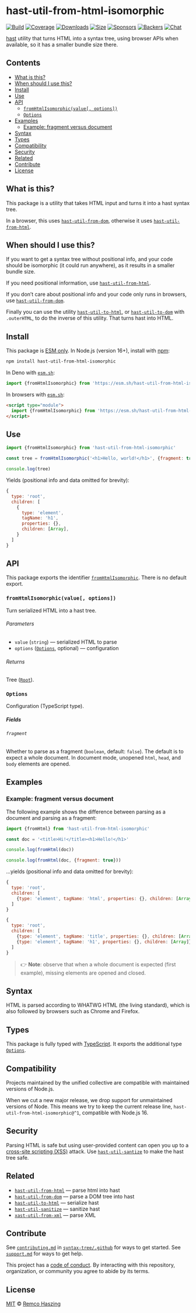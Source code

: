# hast-util-from-html-isomorphic

[![Build][build-badge]][build]
[![Coverage][coverage-badge]][coverage]
[![Downloads][downloads-badge]][downloads]
[![Size][size-badge]][size]
[![Sponsors][sponsors-badge]][collective]
[![Backers][backers-badge]][collective]
[![Chat][chat-badge]][chat]

[hast][] utility that turns HTML into a syntax tree, using browser APIs
when available, so it has a smaller bundle size there.

## Contents

*   [What is this?](#what-is-this)
*   [When should I use this?](#when-should-i-use-this)
*   [Install](#install)
*   [Use](#use)
*   [API](#api)
    *   [`fromHtmlIsomorphic(value[, options])`](#fromhtmlisomorphicvalue-options)
    *   [`Options`](#options)
*   [Examples](#examples)
    *   [Example: fragment versus document](#example-fragment-versus-document)
*   [Syntax](#syntax)
*   [Types](#types)
*   [Compatibility](#compatibility)
*   [Security](#security)
*   [Related](#related)
*   [Contribute](#contribute)
*   [License](#license)

## What is this?

This package is a utility that takes HTML input and turns it into a hast syntax
tree.

In a browser, this uses [`hast-util-from-dom`][hast-util-from-dom],
otherwise it uses [`hast-util-from-html`][hast-util-from-html].

## When should I use this?

If you want to get a syntax tree without positional info, and your code should
be isomorphic (it could run anywhere), as it results in a smaller bundle size.

If you need positional information, use
[`hast-util-from-html`][hast-util-from-html].

If you don’t care about positional info and your code only runs in browsers,
use [`hast-util-from-dom`][hast-util-from-dom].

Finally you can use the utility [`hast-util-to-html`][hast-util-to-html],
or [`hast-util-to-dom`][hast-util-to-dom] with `.outerHTML`, to do the inverse
of this utility.
That turns hast into HTML.

## Install

This package is [ESM only][esm].
In Node.js (version 16+), install with [npm][]:

```sh
npm install hast-util-from-html-isomorphic
```

In Deno with [`esm.sh`][esmsh]:

```js
import {fromHtmlIsomorphic} from 'https://esm.sh/hast-util-from-html-isomorphic@2'
```

In browsers with [`esm.sh`][esmsh]:

```html
<script type="module">
  import {fromHtmlIsomorphic} from 'https://esm.sh/hast-util-from-html-isomorphic@2?bundle'
</script>
```

## Use

```js
import {fromHtmlIsomorphic} from 'hast-util-from-html-isomorphic'

const tree = fromHtmlIsomorphic('<h1>Hello, world!</h1>', {fragment: true})

console.log(tree)
```

Yields (positional info and data omitted for brevity):

```js
{
  type: 'root',
  children: [
    {
      type: 'element',
      tagName: 'h1',
      properties: {},
      children: [Array],
    }
  ]
}
```

## API

This package exports the identifier
[`fromHtmlIsomorphic`][api-from-html-isomorphic].
There is no default export.

### `fromHtmlIsomorphic(value[, options])`

Turn serialized HTML into a hast tree.

###### Parameters

*   `value` (`string`)
    — serialized HTML to parse
*   `options` ([`Options`][api-options], optional)
    — configuration

###### Returns

Tree ([`Root`][root]).

### `Options`

Configuration (TypeScript type).

##### Fields

###### `fragment`

Whether to parse as a fragment (`boolean`, default: `false`).
The default is to expect a whole document.
In document mode, unopened `html`, `head`, and `body` elements are opened.

## Examples

### Example: fragment versus document

The following example shows the difference between parsing as a document and
parsing as a fragment:

```js
import {fromHtml} from 'hast-util-from-html-isomorphic'

const doc = '<title>Hi!</title><h1>Hello!</h1>'

console.log(fromHtml(doc))

console.log(fromHtml(doc, {fragment: true}))
```

…yields (positional info and data omitted for brevity):

```js
{
  type: 'root',
  children: [
    {type: 'element', tagName: 'html', properties: {}, children: [Array]}
  ]
}
```

```js
{
  type: 'root',
  children: [
    {type: 'element', tagName: 'title', properties: {}, children: [Array]},
    {type: 'element', tagName: 'h1', properties: {}, children: [Array]}
  ]
}
```

> 👉 **Note**: observe that when a whole document is expected (first example),
> missing elements are opened and closed.

## Syntax

HTML is parsed according to WHATWG HTML (the living standard), which is also
followed by browsers such as Chrome and Firefox.

## Types

This package is fully typed with [TypeScript][].
It exports the additional type [`Options`][api-options].

## Compatibility

Projects maintained by the unified collective are compatible with maintained
versions of Node.js.

When we cut a new major release, we drop support for unmaintained versions of
Node.
This means we try to keep the current release line,
`hast-util-from-html-isomorphic@^1`, compatible with Node.js 16.

## Security

Parsing HTML is safe but using user-provided content can open you up to a
[cross-site scripting (XSS)][xss] attack.
Use [`hast-util-santize`][hast-util-sanitize] to make the hast tree safe.

## Related

*   [`hast-util-from-html`](https://github.com/syntax-tree/hast-util-from-html)
    — parse html into hast
*   [`hast-util-from-dom`](https://github.com/syntax-tree/hast-util-from-dom)
    — parse a DOM tree into hast
*   [`hast-util-to-html`](https://github.com/syntax-tree/hast-util-to-html)
    — serialize hast
*   [`hast-util-sanitize`](https://github.com/syntax-tree/hast-util-sanitize)
    — sanitize hast
*   [`xast-util-from-xml`][xast-util-from-xml]
    — parse XML

## Contribute

See [`contributing.md`][contributing] in [`syntax-tree/.github`][health] for
ways to get started.
See [`support.md`][support] for ways to get help.

This project has a [code of conduct][coc].
By interacting with this repository, organization, or community you agree to
abide by its terms.

## License

[MIT][license] © [Remco Haszing][author]

<!-- Definitions -->

[build-badge]: https://github.com/syntax-tree/hast-util-from-html-isomorphic/workflows/main/badge.svg

[build]: https://github.com/syntax-tree/hast-util-from-html-isomorphic/actions

[coverage-badge]: https://img.shields.io/codecov/c/github/syntax-tree/hast-util-from-html-isomorphic.svg

[coverage]: https://codecov.io/github/syntax-tree/hast-util-from-html-isomorphic

[downloads-badge]: https://img.shields.io/npm/dm/hast-util-from-html-isomorphic.svg

[downloads]: https://www.npmjs.com/package/hast-util-from-html-isomorphic

[size-badge]: https://img.shields.io/badge/dynamic/json?label=minzipped%20size&query=$.size.compressedSize&url=https://deno.bundlejs.com/?q=hast-util-from-html-isomorphic

[size]: https://bundlejs.com/?q=hast-util-from-html-isomorphic

[sponsors-badge]: https://opencollective.com/unified/sponsors/badge.svg

[backers-badge]: https://opencollective.com/unified/backers/badge.svg

[collective]: https://opencollective.com/unified

[chat-badge]: https://img.shields.io/badge/chat-discussions-success.svg

[chat]: https://github.com/syntax-tree/unist/discussions

[npm]: https://docs.npmjs.com/cli/install

[esm]: https://gist.github.com/sindresorhus/a39789f98801d908bbc7ff3ecc99d99c

[esmsh]: https://esm.sh

[typescript]: https://www.typescriptlang.org

[license]: license

[author]: https://github.com/remcohaszing

[health]: https://github.com/syntax-tree/.github

[contributing]: https://github.com/syntax-tree/.github/blob/main/contributing.md

[support]: https://github.com/syntax-tree/.github/blob/main/support.md

[coc]: https://github.com/syntax-tree/.github/blob/main/code-of-conduct.md

[xss]: https://en.wikipedia.org/wiki/Cross-site_scripting

[hast]: https://github.com/syntax-tree/hast

[root]: https://github.com/syntax-tree/hast#root

[hast-util-sanitize]: https://github.com/syntax-tree/hast-util-sanitize

[hast-util-from-dom]: https://github.com/syntax-tree/hast-util-from-dom

[hast-util-from-html]: https://github.com/syntax-tree/hast-util-from-html

[hast-util-to-dom]: https://github.com/syntax-tree/hast-util-to-dom

[hast-util-to-html]: https://github.com/syntax-tree/hast-util-to-html

[xast-util-from-xml]: https://github.com/syntax-tree/xast-util-from-xml

[api-from-html-isomorphic]: [[fromhtmlisomorphicvalue-options]]

[api-options]: [[options]]
